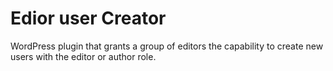 # Edior user Creator
WordPress plugin that grants a group of editors the capability to create new users with the editor or author role.
